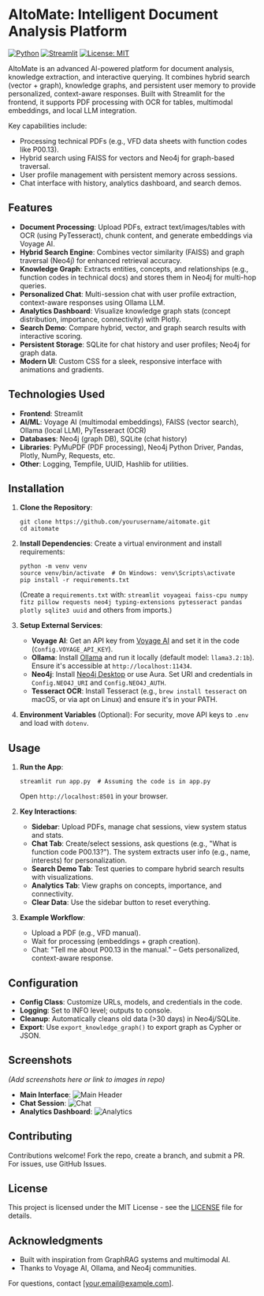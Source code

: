
# AItoMate: Intelligent Document Analysis Platform

[![Python](https://img.shields.io/badge/Python-3.12-blue.svg)](https://www.python.org/)
[![Streamlit](https://img.shields.io/badge/Streamlit-1.0+-red.svg)](https://streamlit.io/)
[![License: MIT](https://img.shields.io/badge/License-MIT-yellow.svg)](https://opensource.org/licenses/MIT)

AItoMate is an advanced AI-powered platform for document analysis, knowledge extraction, and interactive querying. It combines hybrid search (vector + graph), knowledge graphs, and persistent user memory to provide personalized, context-aware responses. Built with Streamlit for the frontend, it supports PDF processing with OCR for tables, multimodal embeddings, and local LLM integration.

Key capabilities include:
- Processing technical PDFs (e.g., VFD data sheets with function codes like P00.13).
- Hybrid search using FAISS for vectors and Neo4j for graph-based traversal.
- User profile management with persistent memory across sessions.
- Chat interface with history, analytics dashboard, and search demos.

## Features

- **Document Processing**: Upload PDFs, extract text/images/tables with OCR (using PyTesseract), chunk content, and generate embeddings via Voyage AI.
- **Hybrid Search Engine**: Combines vector similarity (FAISS) and graph traversal (Neo4j) for enhanced retrieval accuracy.
- **Knowledge Graph**: Extracts entities, concepts, and relationships (e.g., function codes in technical docs) and stores them in Neo4j for multi-hop queries.
- **Personalized Chat**: Multi-session chat with user profile extraction, context-aware responses using Ollama LLM.
- **Analytics Dashboard**: Visualize knowledge graph stats (concept distribution, importance, connectivity) with Plotly.
- **Search Demo**: Compare hybrid, vector, and graph search results with interactive scoring.
- **Persistent Storage**: SQLite for chat history and user profiles; Neo4j for graph data.
- **Modern UI**: Custom CSS for a sleek, responsive interface with animations and gradients.

## Technologies Used

- **Frontend**: Streamlit
- **AI/ML**: Voyage AI (multimodal embeddings), FAISS (vector search), Ollama (local LLM), PyTesseract (OCR)
- **Databases**: Neo4j (graph DB), SQLite (chat history)
- **Libraries**: PyMuPDF (PDF processing), Neo4j Python Driver, Pandas, Plotly, NumPy, Requests, etc.
- **Other**: Logging, Tempfile, UUID, Hashlib for utilities.

## Installation

1. **Clone the Repository**:
   ```
   git clone https://github.com/yourusername/aitomate.git
   cd aitomate
   ```

2. **Install Dependencies**:
   Create a virtual environment and install requirements:
   ```
   python -m venv venv
   source venv/bin/activate  # On Windows: venv\Scripts\activate
   pip install -r requirements.txt
   ```
   (Create a `requirements.txt` with: `streamlit voyageai faiss-cpu numpy fitz pillow requests neo4j typing-extensions pytesseract pandas plotly sqlite3 uuid` and others from imports.)

3. **Setup External Services**:
   - **Voyage AI**: Get an API key from [Voyage AI](https://www.voyageai.com/) and set it in the code (`Config.VOYAGE_API_KEY`).
   - **Ollama**: Install [Ollama](https://ollama.ai/) and run it locally (default model: `llama3.2:1b`). Ensure it's accessible at `http://localhost:11434`.
   - **Neo4j**: Install [Neo4j Desktop](https://neo4j.com/download/) or use Aura. Set URI and credentials in `Config.NEO4J_URI` and `Config.NEO4J_AUTH`.
   - **Tesseract OCR**: Install Tesseract (e.g., `brew install tesseract` on macOS, or via apt on Linux) and ensure it's in your PATH.

4. **Environment Variables** (Optional):
   For security, move API keys to `.env` and load with `dotenv`.

## Usage

1. **Run the App**:
   ```
   streamlit run app.py  # Assuming the code is in app.py
   ```
   Open `http://localhost:8501` in your browser.

2. **Key Interactions**:
   - **Sidebar**: Upload PDFs, manage chat sessions, view system status and stats.
   - **Chat Tab**: Create/select sessions, ask questions (e.g., "What is function code P00.13?"). The system extracts user info (e.g., name, interests) for personalization.
   - **Search Demo Tab**: Test queries to compare hybrid search results with visualizations.
   - **Analytics Tab**: View graphs on concepts, importance, and connectivity.
   - **Clear Data**: Use the sidebar button to reset everything.

3. **Example Workflow**:
   - Upload a PDF (e.g., VFD manual).
   - Wait for processing (embeddings + graph creation).
   - Chat: "Tell me about P00.13 in the manual." – Gets personalized, context-aware response.

## Configuration

- **Config Class**: Customize URLs, models, and credentials in the code.
- **Logging**: Set to INFO level; outputs to console.
- **Cleanup**: Automatically cleans old data (>30 days) in Neo4j/SQLite.
- **Export**: Use `export_knowledge_graph()` to export graph as Cypher or JSON.

## Screenshots

*(Add screenshots here or link to images in repo)*

- **Main Interface**: ![Main Header](screenshots/header.png)
- **Chat Session**: ![Chat](screenshots/chat.png)
- **Analytics Dashboard**: ![Analytics](screenshots/analytics.png)

## Contributing

Contributions welcome! Fork the repo, create a branch, and submit a PR. For issues, use GitHub Issues.

## License

This project is licensed under the MIT License - see the [LICENSE](LICENSE) file for details.

## Acknowledgments

- Built with inspiration from GraphRAG systems and multimodal AI.
- Thanks to Voyage AI, Ollama, and Neo4j communities.

For questions, contact [your.email@example.com].
